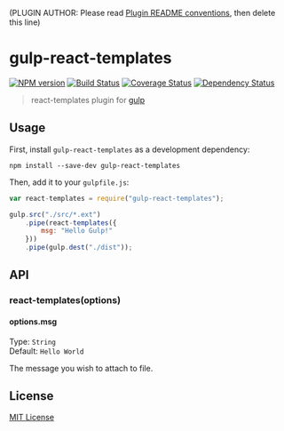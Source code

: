 (PLUGIN AUTHOR: Please read [Plugin README conventions](https://github.com/wearefractal/gulp/wiki/Plugin-README-Conventions), then delete this line)

# gulp-react-templates
[![NPM version][npm-image]][npm-url] [![Build Status][travis-image]][travis-url]  [![Coverage Status][coveralls-image]][coveralls-url] [![Dependency Status][depstat-image]][depstat-url]

> react-templates plugin for [gulp](https://github.com/wearefractal/gulp)

## Usage

First, install `gulp-react-templates` as a development dependency:

```shell
npm install --save-dev gulp-react-templates
```

Then, add it to your `gulpfile.js`:

```javascript
var react-templates = require("gulp-react-templates");

gulp.src("./src/*.ext")
	.pipe(react-templates({
		msg: "Hello Gulp!"
	}))
	.pipe(gulp.dest("./dist"));
```

## API

### react-templates(options)

#### options.msg
Type: `String`  
Default: `Hello World`

The message you wish to attach to file.


## License

[MIT License](http://en.wikipedia.org/wiki/MIT_License)

[npm-url]: https://npmjs.org/package/gulp-react-templates
[npm-image]: https://badge.fury.io/js/gulp-react-templates.png

[travis-url]: http://travis-ci.org/yoel-zeldes/gulp-react-templates
[travis-image]: https://secure.travis-ci.org/yoel-zeldes/gulp-react-templates.png?branch=master

[coveralls-url]: https://coveralls.io/r/yoel-zeldes/gulp-react-templates
[coveralls-image]: https://coveralls.io/repos/yoel-zeldes/gulp-react-templates/badge.png

[depstat-url]: https://david-dm.org/yoel-zeldes/gulp-react-templates
[depstat-image]: https://david-dm.org/yoel-zeldes/gulp-react-templates.png
